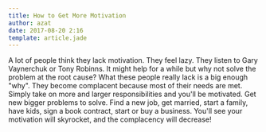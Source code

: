 ```yaml
---
title: How to Get More Motivation
author: azat
date: 2017-08-20 2:16
template: article.jade
---
```


A lot of people think they lack motivation. They feel lazy. They listen to Gary Vaynerchuk or Tony Robinns. It might help for a while but why not solve the problem at the root cause? What these people really lack is a big enough "why". They become complacent because most of their needs are met. Simply take on more and larger responsibilities and you'll be motivated. Get new bigger problems to solve. Find a new job, get married, start a family, have kids, sign a book contract, start or buy a business. You'll see your motivation will skyrocket, and the complacency will decrease!